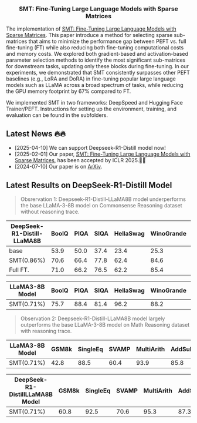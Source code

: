 <h3 align="center">
    <p>SMT: Fine-Tuning Large Language Models with Sparse Matrices </p>
</h3>

The implementation of [SMT: Fine-Tuning Large Language Models with Sparse Matrices](https://openreview.net/forum?id=GbgCRJedQ7). This paper introduce a method for selecting sparse sub-matrices that aims to minimize the performance gap between PEFT vs. full fine-tuning (FT) while also reducing both fine-tuning computational costs and memory costs. We explored both gradient-based and activation-based parameter selection methods to identify the most significant sub-matrices for downstream tasks, updating only these blocks during fine-tuning. In our experiments, we demonstrated that SMT consistently surpasses other PEFT baselines (e.g., LoRA and DoRA) in fine-tuning popular large language models such as LLaMA across a broad spectrum of tasks, while reducing the GPU memory footprint by 67% compared to FT. 


We implemented SMT in two frameworks: DeepSpeed and Hugging Face Trainer/PEFT. Instructions for setting up the environment, training, and evaluation can be found in the subfolders.


## Latest News 🔥🔥

* [2025-04-10] We can support Deepseek-R1-Distill model now!
* [2025-02-01] Our paper, [SMT: Fine-Tuning Large Language Models with Sparse Matrices](https://openreview.net/forum?id=GbgCRJedQ7), has been accepted by ICLR 2025.🎉🎉
* [2024-07-10] Our paper is on [ArXiv](https://arxiv.org/abs/2405.15525). 



## Latest Results on DeepSeek-R1-Distill Model 

>Obsrervation 1: Deepseek-R1-Distill-LLaMA8B model underperforms the base LLaMA-3-8B model on Commonsense Reasoning dataset without reasoning trace.

|DeepSeek-R1-Distill-LLaMA8B| BoolQ | PIQA  | SIQA  | HellaSwag | WinoGrande | ARC-e | ARC-c | OBQA  | AVG   |
|---------------------------|-------|-------|-------|-----------|------------|-------|-------|-------|-------|
| base                      | 53.9  | 50.0  | 37.4  | 23.4      | 25.3       | 30.6  | 28.0  | 23.4  | 34.0  |
| SMT(0.86%)                | 70.6  | 66.4  | 77.8  | 62.4      | 84.6       | 60.9  | 53.2  | 72.6  | 68.6  |
| Full FT.                  | 71.0  | 66.2  | 76.5  | 62.2      | 85.4       | 61.8  | 52.8  | 72.6  | 68.6  |


|LLaMA3-8B Model| BoolQ | PIQA  | SIQA  | HellaSwag | WinoGrande | ARC-e | ARC-c | OBQA  | AVG   |
|---------------------------|-------|-------|-------|-----------|------------|-------|-------|-------|-------|
| SMT(0.71%)    | 75.7  | 88.4  | 81.4  | 96.2      | 88.2       | 92.7  | 83.2  | 88.6  | 86.8  |


>Observation 2: Deepseek-R1-Distill-LLaMA8B model largely outperforms the base LLaMA-3-8B model on Math Reasoning dataset with reasoning trace.

|LLaMA3-8B Model| GSM8k | SingleEq  | SVAMP  | MultiArith | AddSub | AQuA | AVG   |
|---------------------------|-------|-----------|--------|------------|--------|----|----------|
| SMT(0.71%)    | 42.8  | 88.5  | 60.4  | 93.9      | 85.8       |  25.2  |  66.1|

|DeepSeek-R1-DistillLLaMA8B Model| GSM8k | SingleEq  | SVAMP  | MultiArith | AddSub | AQuA | AVG   |
|---------------------------|-------|-----------|--------|------------|--------|----|----------|
| SMT(0.71%)    | 60.8  | 92.5  | 70.6  | 95.3      | 87.3       |  31.2  |  73.0|

